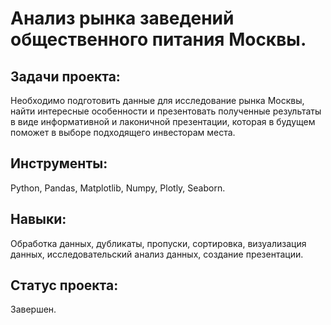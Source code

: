# Анализ рынка заведений общественного питания Москвы.
## Задачи проекта:
Необходимо подготовить данные для исследование рынка Москвы, найти интересные особенности и презентовать полученные результаты в виде информативной и лаконичной презентации, которая в будущем поможет в выборе подходящего инвесторам места.

## Инструменты:
Python, Pandas, Matplotlib, Numpy, Plotly, Seaborn.

## Навыки:
Обработка данных, дубликаты, пропуски, сортировка, визуализация данных, исследовательский анализ данных, создание презентации.

## Статус проекта:
Завершен.
